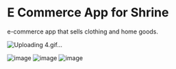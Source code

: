 # E Commerce App for Shrine

e-commerce app that sells clothing and home goods.

![Uploading 4.gif…]()


![image](https://user-images.githubusercontent.com/63197899/147861283-4534f608-74c0-4c94-b129-347ebc4f0e42.png) 
![image](https://user-images.githubusercontent.com/63197899/147861290-2c206ee9-5a70-4100-9b14-631f5fdd3e66.png)
![image](https://user-images.githubusercontent.com/63197899/147861330-81a70e46-f35b-40c8-b57b-ebb9cf0027b8.png) 
